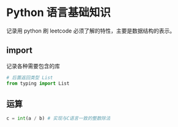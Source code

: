 # Python 语言基础知识

记录用 python 刷 leetcode 必须了解的特性，主要是数据结构的表示。

## import

记录各种需要包含的库

```python
# 后置返回类型 List
from typing import List

```

## 运算

```python
c = int(a / b) # 实现与C语言一致的整数除法
```